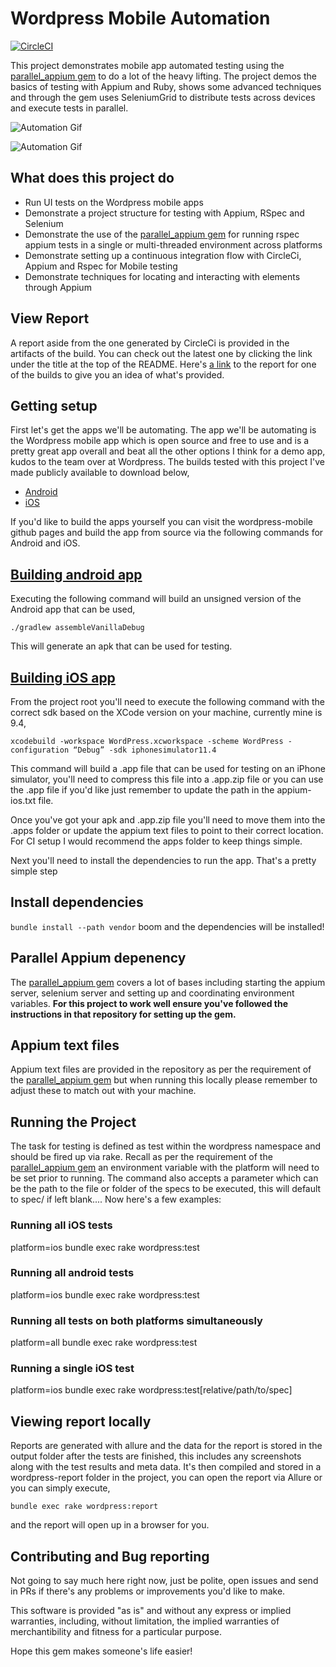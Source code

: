 # Wordpress Mobile Automation

[//]: # (Image References)
[automationgif]: ./readme/automation_sample.gif
[automationgif1]: ./readme/automation_sample2.gif

[![CircleCI](https://circleci.com/gh/JavonDavis/Wordpress-Automation-Ruby.svg?style=svg)](https://circleci.com/gh/JavonDavis/Wordpress-Automation-Ruby)

This project demonstrates mobile app automated testing using the [parallel_appium gem](https://github.com/JavonDavis/parallel_appium) to do a lot of the heavy lifting. The 
project demos the basics of testing with Appium and Ruby, shows some advanced techniques and through the gem uses SeleniumGrid
to distribute tests across devices and execute tests in parallel.

![Automation Gif][automationgif]

![Automation Gif][automationgif1]

## What does this project do

* Run UI tests on the Wordpress mobile apps
* Demonstrate a project structure for testing with Appium, RSpec and Selenium
* Demonstrate the use of the [parallel_appium gem](https://github.com/JavonDavis/parallel_appium) for running rspec appium 
tests in a single or multi-threaded environment across platforms
* Demonstrate setting up a continuous integration flow with CircleCi, Appium and Rspec for Mobile testing
* Demonstrate techniques for locating and interacting with elements through Appium

## View Report 

A report aside from the one generated by CircleCi is provided in the artifacts of the build. You can check out the latest one 
by clicking the link under the title at the top of the README. 
Here's [a link](https://66-138766831-gh.circle-artifacts.com/0/wordpress/index.html) to the 
report for one of the builds to give you an idea of what's provided.

## Getting setup

First let's get the apps we'll be automating. 
The app we'll be automating is the Wordpress mobile app which is open source and free to use and is a pretty great app
 overall and beat all the other options I think for a demo app, kudos to the team over at Wordpress. The builds tested with this project I've made publicly available to download below,

* [Android](https://drive.google.com/file/d/1Hb2z7guNc8ch1o11mmuP5aioJ_Endal3/view?usp=sharing)
* [iOS](https://drive.google.com/file/d/18ODObtGuG3UYhgst-6h6ucn79_kYTxwD/view?usp=sharing)

If you'd like to build the apps yourself you can visit the wordpress-mobile github pages and build the app from source via the following commands
for Android and iOS. 


## [Building android app](https://github.com/wordpress-mobile/WordPress-Android) 

Executing the following command will build an unsigned version of the Android app that can be used, 

```./gradlew assembleVanillaDebug```

This will generate an apk that can be used for testing.


## [Building iOS app](https://github.com/wordpress-mobile/WordPress-iOS) 

From the project root you'll need to execute the following command with the correct sdk based on the XCode version on your machine, currently mine is 9.4,

```xcodebuild -workspace WordPress.xcworkspace -scheme WordPress -configuration “Debug” -sdk iphonesimulator11.4```

This command will build a .app file that can be used for testing on an iPhone simulator, you'll need to compress this file into a
.app.zip file or you can use the .app file if you'd like just remember to update the path in the appium-ios.txt file.


Once you've got your apk and .app.zip file you'll need to move them into the .apps folder or update the appium text
 files to point to their correct location. For CI setup I would recommend the apps folder to keep things simple.

Next you'll need to install the dependencies to run the app. That's a pretty simple step

## Install dependencies

```bundle install --path vendor``` boom and the dependencies will be installed!

## Parallel Appium depenency

The [parallel_appium gem](https://github.com/JavonDavis/parallel_appium) covers a lot of bases including starting 
the appium server, selenium server and setting up and coordinating environment variables. **For this project to work well
ensure you've followed the instructions in that repository for setting up the gem.**

## Appium text files

Appium text files are provided in the repository as per the requirement of the [parallel_appium gem](https://github.com/JavonDavis/parallel_appium)
but when running this locally please remember to adjust these to match out with your machine. 


## Running the Project

The task for testing is defined as test within the wordpress namespace and should be fired up via rake.
Recall as per the requirement of the  [parallel_appium gem](https://github.com/JavonDavis/parallel_appium) an environment
variable with the platform will need to be set prior to running. The command also accepts
a parameter which can be the path to the file or folder of the specs to be executed, this will default 
to spec/ if left blank.... Now here's a few examples: 

### Running all iOS tests

platform=ios bundle exec rake wordpress:test

### Running all android tests

platform=ios bundle exec rake wordpress:test

### Running all tests on both platforms simultaneously

platform=all bundle exec rake wordpress:test

### Running a single iOS test

platform=ios bundle exec rake wordpress:test[relative/path/to/spec]

## Viewing report locally

Reports are generated with allure and the data for the report is stored in the output folder after the tests are finished,
this includes any screenshots along with the test results and meta data. It's then compiled and stored in 
a wordpress-report folder in the project, you can open the report via Allure or you can simply execute,

```bundle exec rake wordpress:report```

and the report will open up in a browser for you. 


## Contributing and Bug reporting

Not going to say much here right now, just be polite, open issues and send in PRs if there's any 
problems or improvements you'd like to make.

This software is provided "as is" and without any express or implied warranties, including, without limitation, 
the implied warranties of merchantibility and fitness for a particular purpose.

Hope this gem makes someone's life easier!
